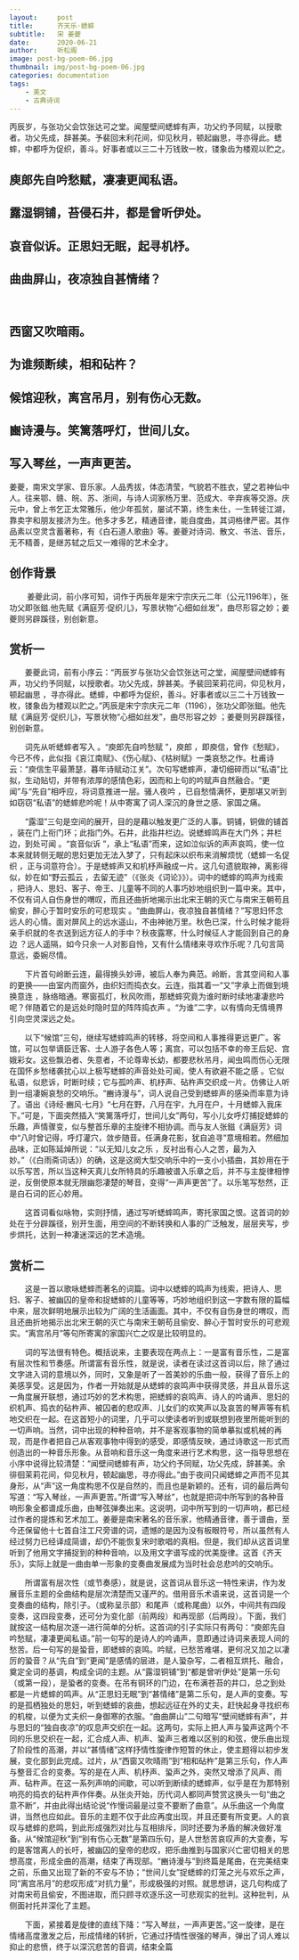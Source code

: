 ```yaml
---
layout:     post
title:      齐天乐·蟋蟀
subtitle:   宋 姜夔
date:       2020-06-21
author:     听松阁
image: post-bg-poem-06.jpg
thumbnail: img/post-bg-poem-06.jpg
categories: documentation
tags:
    - 美文
    - 古典诗词
---
```


丙辰岁，与张功父会饮张达可之堂。闻屋壁间蟋蟀有声，功父约予同赋，以授歌者。功父先成，辞甚美。予裴回末利花间，仰见秋月，顿起幽思，寻亦得此。蟋蟀，中都呼为促织，善斗。好事者或以三二十万钱致一枚，镂象齿为楼观以贮之。

## 庾郎先自吟愁赋，凄凄更闻私语。
## 露湿铜铺，苔侵石井，都是曾听伊处。
## 哀音似诉。正思妇无眠，起寻机杼。
## 曲曲屏山，夜凉独自甚情绪？
&nbsp;
## 西窗又吹暗雨。
## 为谁频断续，相和砧杵？
## 候馆迎秋，离宫吊月，别有伤心无数。
## 豳诗漫与。笑篱落呼灯，世间儿女。
## 写入琴丝，一声声更苦。



姜夔，南宋文学家、音乐家。人品秀拔，体态清莹，气貌若不胜衣，望之若神仙中人。往来鄂、赣、皖、苏、浙间，与诗人词家杨万里、范成大、辛弃疾等交游。庆元中，曾上书乞正太常雅乐，他少年孤贫，屡试不第，终生未仕，一生转徙江湖，靠卖字和朋友接济为生。他多才多艺，精通音律，能自度曲，其词格律严密。其作品素以空灵含蓄著称，有《白石道人歌曲》等。姜夔对诗词、散文、书法、音乐，无不精善，是继苏轼之后又一难得的艺术全才。



## 创作背景

　　 姜夔此词，前小序可知，词作于丙辰年是宋宁宗庆元二年（公元1196年），张功父即张鎡.他先赋《满庭芳·促织儿》，写景状物“心细如丝发”，曲尽形容之妙；姜夔则另辟蹊径，别创新意。 





## 赏析一

　　姜夔此词，前有小序云：“丙辰岁与张功父会饮张达可之堂，闻屋壁间蟋蟀有声，功父约予同赋，以授歌者。功父先成，辞甚美。予裴回茉莉花间，仰见秋月，顿起幽思 ，寻亦得此。蟋蟀，中都呼为促织，善斗。好事者或以三二十万钱致一枚，镂象齿为楼观以贮之。”丙辰是宋宁宗庆元二年（1196），张功父即张鎡。他先赋《满庭芳·促织儿》，写景状物“心细如丝发”，曲尽形容之妙 ；姜夔则另辟蹊径，别创新意。

　　词先从听蟋蟀者写入 。“庾郎先自吟愁赋 ”，庾郎 ，即庾信，曾作《愁赋》，今已不传，此似指《哀江南赋》、《伤心赋》、《枯树赋》一类哀愁之作。杜甫诗云：“庾信生平最萧瑟，暮年诗赋动江关”。次句写蟋蟀声，凄切细碎而以“私语”比拟，生动贴切，并带有浓厚的感情色彩，因而和上句的吟赋声自然融合。“更闻”与“先自”相呼应，将词意推进一层。骚人夜吟 ，已自愁情满怀，更那堪又听到如窃窃“私语”的蟋蟀悲吟呢！从中寄寓了词人深沉的身世之感、家国之痛。

　　“露湿”三句是空间的展开，目的是藉以触发更广泛的人事。铜铺，铜做的铺首 ，装在门上衔门环；此指门外。石井，此指井栏边。说蟋蟀鸣声在大门外；井栏边，到处可闻 。“哀音似诉 ”，承上“私语”而来，这如泣似诉的声声哀鸣，使一位本来就转侧无眠的思妇更加无法入梦了，只有起床以织布来消解烦忧（蟋蟀一名促织 ，正与词意符合）。于是蟋蟀声又和机杼声融成一片。这几句遗貌取神，离影得似，妙在如“野云孤云 ，去留无迹”（《张炎《词论》》）。词中的蟋蟀的鸣声为线索 ，把诗人、思妇、客子、帝王、儿童等不同的人事巧妙地组织到一篇中来。其中，不仅有词人自伤身世的喟叹，而且还曲折地揭示出北宋王朝的灭亡与南宋王朝苟且偷安，醉心于暂时安乐的可悲现实 。“曲曲屏山，夜凉独自甚情绪？”写思妇怀念远人的心情。面对屏风上的远水遥山，不由神驰万里。秋色已深，什么时候才能将亲手织就的冬衣送到远方征人的手中？秋夜露寒，什么时候征人才能回到自己的身边 ？远人遥隔，如今只余一人对影自怜，又有什么情绪来寻欢作乐呢？几句言简意远，委婉尽情。

　　下片首句岭断云连，最得换头妙谛，被后人奉为典范。岭断，言其空间和人事的更换——由室内而窗外，由织妇而捣衣女。云连，指其着一“又”字承上而做到境换意连 ，脉络暗通。寒窗孤灯，秋风吹雨，那蟋蟀究竟为谁时断时续地凄凄悲吟呢？伴随着它的是远处时隐时显的阵阵捣衣声 。“为谁”二字，以有情向无情境界引向空灵深远之处。

　　以下“候馆”三句，继续写蟋蟀鸣声的转移，将空间和人事推得更远更广。客馆，可以包举谪臣迁客、士人游子各色人等；离宫，可以包括不幸的帝王后妃、宫娥彩女。这些飘泊者、失意者，不论尊卑长幼，都要悲秋吊月，闻虫鸣而伤心无限在国怀乡愁绪袭扰心以上极写蟋蟀的声音处处可闻，使人有欲避不能之感 。它似私语，似悲诉，时断时续；它与孤吟声、机杼声、砧杵声交织成一片。仿佛让人听到一组凄婉哀愁的交响乐。“豳诗漫与”，词人说自己受到蟋蟀声的感染而率意为诗了。语出《诗经·豳风·七月》“七月在野，八月在宇，九月在户，十月蟋蟀入我床下。”可是，下面突然插入“笑篱落呼灯，世间儿女”两句，写小儿女呼灯捕捉蟋蟀的乐趣，声情骤变，似与整首乐章的主旋律不相协调。而与友人张鎡《满庭芳》词中“八时曾记得，呼灯灌穴，敛步随音。任满身花影，犹自追寻”意境相若。然细加品味，正如陈延焯所说：“以无知儿女之乐 ，反衬出有心人之苦，最为入妙。”（《白雨斋词话》）的确，这是这阕大型交响乐中的一支小小插曲，其妙用在于以乐写苦，所以当这种天真儿女所特具的乐趣被谱入乐章之后，并不与主旋律相悖逆，反倒使原本就无限幽怨凄楚的琴音，变得“一声声更苦”了。以乐笔写愁然，正是白石词的匠心妙用。

　　这首词看似咏物，实则抒情，通过写听蟋蟀鸣声，寄托家国之恨。这首词的妙处在于分辟蹊径，别开生面，用空间的不断转换和人事的广泛触发，层层夹写，步步烘托，达到一种凄迷深远的艺术造境。



## 赏析二

　　这是一首以歌咏蟋蟀而著名的词篇。词中以蟋蟀的鸣声为线索，把诗人、思妇、客子、被幽囚的皇帝和捉蟋蟀的儿童等等，巧妙地组织到这一字数有限的篇幅中来，层次鲜明地展示出较为广阔的生活画面。其中，不仅有自伤身世的喟叹，而且还曲折地揭示出北宋王朝的灭亡与南宋王朝苟且偷安、醉心于暂时安乐的可悲观实。“离宫吊月”等句所寄寓的家国兴亡之叹是比较明显的。

　　词的写法很有特色。概括说来，主要表现在两点上：一是富有音乐性，二是富有层次性和节奏感。所谓富有音乐性，就是说，读者在读过这首词以后，除了通过文字进入词的意境以外，同时，又象是听了一首美妙的乐曲一般，获得了音乐上的美感享受。这是因为，作者一开始就是从蟋蟀的哀鸣声中获得灵感，并且从音乐这一角度展开联想，通过巧妙的艺术构思，把蟋蟀的哀鸣声、诗人的吟诵声、思妇的织机声、捣衣的砧杵声、被囚者的悲叹声、儿女们的欢笑声以及哀苦的琴声等有机地交织在一起。在这首短小的词里，几乎可以使读者听到或联想到夜里所能听到的一切声响。当然，词中出现的种种音响，并不是客观事物的简单摹拟或机械的再现，而是作者把自己从客观事物中得到的感受，即感情反映，通过诗歌这一形式而创造出的一种音乐形象。从音响和音乐这一角度来进行艺术构思，这一指导思想在小序中说得比较清楚：“闻壁间蟋蟀有声，功父约予同赋，功父先成，辞甚美。余徘徊茉莉花间，仰见秋月，顿起幽思，寻亦得此。”由于夜间只闻蟋蟀之声而不见其身形，从“声”这一角度构思不仅是自然的，而且也是新颖的。还有，词的最后两句写道：“写入琴丝，一声声更苦。”所谓“写入琴丝”，也就是把词中所写到的各种音响形象全都谱成乐曲，由琴弦弹奏出来。这说明，词中所写到的一切声响，都已经过作者的提炼和艺术加工。姜夔是南宋著名的音乐家，他精通音律，善于谱曲，至今还保留他十七首自注工尺旁谱的词，遗憾的是因为没有板眼符号，所以虽然有人经过努力已经译成简谱，却仍不能恢复宋时歌唱的真相。但是，我们却从这首词里听到了他用文字捕捉到的种种音响，以及用文字谱写成的优美旋律。这首《齐天乐》，实际上就是一曲由单一形象的变奏曲发展成为当时社会总悲吟的交响乐。

　　所谓富有层次性（或节奏感），就是说，这首词从音乐这一特性来讲，作为发展音乐主题的全曲结构是层次清楚而又谨严的。借用音乐术语来说，这首词是一个变奏曲的结构，除引子。（或称呈示部）和尾声（或称尾曲）以外，中间共有四段变奏，这四段变奏，还可分为变化部（前两段）和再现部（后两段）。下面，我们就按这一结构层次逐一进行简单的分析。这首词的引子实际只有两句：“庾郎先自吟愁赋，凄凄更闻私语。”前一句写的是诗人的吟诵声，意即通过诗词来表现人间的愁苦。后一句写的是蛩音，即蟋蟀的哀鸣。吟赋，已愁苦难堪，更何况又加之以凄厉的蛩音？从“先自”到“更闻”是感情的层进，是人蛩杂写，二者相互烘托、融合，奠定全词的基调，构成全词的主题。从“露湿铜铺”到“都是曾听伊处”是第一乐句（或第一段），是蛩者的变奏。在吊有铜环的门边，在布满苍苔的井口，总之到处都是一片蟋蟀的鸣声。从“正思妇无眠”到“甚情绪”是第二乐句，是人声的变奏。写的是孤栖独处的思妇，听到蟋蟀的哀曲，想起远征在外的丈夫，赶快起身寻找织布的机梭，以便为丈夫织一身御寒的衣服。“曲曲屏山”二句暗写“壁间蟋蟀有声”，并与思妇的“独自夜凉”的叹息声交织在一起。这两句，实际上把人声与蛩声这两个不同的乐思交织在一起，汇合成人声、机声、蛩声三者难以区别的和弦，使乐曲出现了阶段性的高潮，并以“甚情绪”这样抒情性旋律作短暂的休止，使主题得以初步发展，变化部到此完成。过片，从“西窗又吹晴雨”到“相和砧杵”是第三乐句，作人声与整音汇合的变奏。写的是在人声、机杼声、蛩声之外，突然又增添了风声、雨声、砧杵声。在这一系列声响的间歇，可以听到断续的蟋蟀声，似乎是在为那特别响亮的捣衣的砧杵声作伴奏。从张炎开始，历代词人都同声赞赏这换头一句“曲之意不断”，并由此得出结论说“作慢词最是过变不要断了曲意”。从乐曲这一个角度讲，当然也应如此。音乐的主题不仅于此应再度出现，并且还要有所变更。人的哀叹与蟋蟀的悲鸣，到此形成强烈对比与互相排斥，同时还要为矛盾的解决做好准备。从“候馆迎秋”到“别有伤心无数”是第四乐句，是人世愁苦哀叹声的大变奏，写的是客馆离人的长吁，被幽囚的皇帝的悲叹，把乐曲推到与国家兴亡密切相关的思想高度，形成全曲的高潮，结束了再现部。“豳诗漫与”到终篇是尾曲，在完美结束之前，乐曲又出现了新的不安与不协；“世间儿女”捉蟋蟀的灯笼之光与欢乐之声，同“离宫吊月”的悲叹形成“对抗力量”，形成极强的对照。就思想讲，这几句构成了对南宋苟且偷安，不图进取，而只顾寻欢逐乐这一可悲观实的批判。这种批判，从侧面衬托并深化了主题。

　　下面，紧接着是旋律的直线下降：“写入琴丝，一声声更苦。”这一旋律，是在情绪高度激发之后，形成情绪的转折，它通过抒情性很强的琴声，弹出了词人难以抑止的悲愤，终于以深沉悲苦的音调，结束全篇
